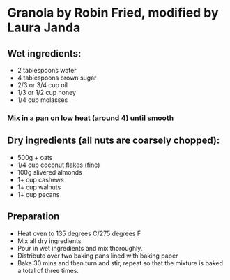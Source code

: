 # Granola by Robin Fried, modified by Laura Janda

## Wet ingredients:
- 2 tablespoons water
- 4 tablespoons brown sugar
- 2/3 or 3/4 cup oil
- 1/3 or 1/2 cup honey
- 1/4 cup molasses
### Mix in a pan on low heat (around 4) until smooth

## Dry ingredients (all nuts are coarsely chopped):
- 500g + oats
- 1/4 cup coconut flakes (fine)
- 100g slivered almonds
- 1+ cup cashews
- 1+ cup walnuts
- 1+ cup pecans

## Preparation
- Heat oven to 135 degrees C/275 degrees F
- Mix all dry ingredients
- Pour in wet ingredients and mix thoroughly. 
- Distribute over two baking pans lined with baking paper
- Bake 30 mins and then turn and stir, repeat so that the mixture is baked a total of three times.
